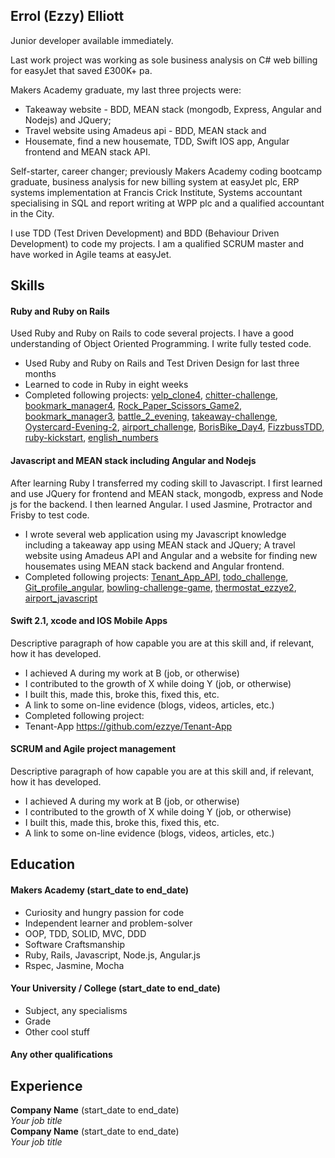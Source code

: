 ## Errol (Ezzy) Elliott

Junior developer available immediately.

Last work project was working as sole business analysis on C# web billing for easyJet that saved £300K+ pa.

Makers Academy graduate, my last three projects were: 
- Takeaway website - BDD, MEAN stack (mongodb, Express, Angular and Nodejs) and JQuery; 
- Travel website using Amadeus api - BDD, MEAN stack and 
- Housemate, find a new housemate, TDD, Swift IOS app, Angular frontend and MEAN stack API. 

Self-starter, career changer; previously Makers Academy coding bootcamp graduate, business analysis for new billing system at easyJet plc, ERP systems implementation at Francis Crick Institute, Systems accountant specialising in SQL and report writing at WPP plc and a qualified accountant in the City.

I use TDD (Test Driven Development) and BDD (Behaviour Driven Development) to code my projects.  I am a qualified SCRUM master and have worked in Agile teams at easyJet. 


## Skills

#### Ruby and Ruby on Rails

Used Ruby and Ruby on Rails to code several projects.  I have a good understanding of Object Oriented Programming.  I write fully tested code.
- Used Ruby and Ruby on Rails and Test Driven Design for last three months
- Learned to code in Ruby in eight weeks
- Completed following projects:
[yelp_clone4](https://github.com/ezzye/yelp_clone4), 
[chitter-challenge](https://github.com/ezzye/chitter-challenge), 
[bookmark_manager4](https://github.com/ezzye/bookmark_manager4), 
[Rock_Paper_Scissors_Game2](https://github.com/ezzye/Rock_Paper_Scissors_Game2), 
[bookmark_manager3](https://github.com/ezzye/bookmark_manager3), 
[battle_2_evening](https://github.com/ezzye/battle_2_evening), 
[takeaway-challenge](https://github.com/ezzye/takeaway-challenge), 
[Oystercard-Evening-2](https://github.com/ezzye/Oystercard-Evening-2), 
[airport_challenge](https://github.com/ezzye/airport_challenge), 
[BorisBike_Day4](https://github.com/ezzye/BorisBike_Day4), 
[FizzbussTDD](https://github.com/ezzye/FizzbussTDD), 
[ruby-kickstart](https://github.com/ezzye/ruby-kickstart), 
[english_numbers](https://github.com/ezzye/english_numbers)

  


#### Javascript and MEAN stack including Angular and Nodejs

After learning Ruby I transferred my coding skill to Javascript. I first learned and use JQuery for frontend and MEAN stack, mongodb, express and Node js for the backend.  I then learned Angular. I used Jasmine, Protractor and Frisby to test code.

- I wrote several web application using my Javascript knowledge including a takeaway app using MEAN stack and JQuery; A travel website using Amadeus API and Angular and a website for finding new housemates using MEAN stack backend and Angular frontend.
- Completed following projects:
[Tenant_App_API](https://github.com/ezzye/Tenant_App_API), 
[todo_challenge](https://github.com/ezzye/todo_challenge), 
[Git_profile_angular](https://github.com/ezzye/Git_profile_angular), 
[bowling-challenge-game](https://github.com/ezzye/bowling-challenge-game), 
[thermostat_ezzye2](https://github.com/ezzye/thermostat_ezzye2), 
[airport_javascript](https://github.com/ezzye/airport_javascript)

#### Swift 2.1, xcode and IOS Mobile Apps

Descriptive paragraph of how capable you are at this skill and, if relevant, how it has developed.

- I achieved A during my work at B (job, or otherwise)
- I contributed to the growth of X while doing Y (job, or otherwise)
- I built this, made this, broke this, fixed this, etc.
- A link to some on-line evidence (blogs, videos, articles, etc.)
- Completed following project:
- Tenant-App	https://github.com/ezzye/Tenant-App


#### SCRUM and Agile project management

Descriptive paragraph of how capable you are at this skill and, if relevant, how it has developed.

- I achieved A during my work at B (job, or otherwise)
- I contributed to the growth of X while doing Y (job, or otherwise)
- I built this, made this, broke this, fixed this, etc.
- A link to some on-line evidence (blogs, videos, articles, etc.)

## Education

#### Makers Academy (start_date to end_date)

- Curiosity and hungry passion for code
- Independent learner and problem-solver
- OOP, TDD, SOLID, MVC, DDD
- Software Craftsmanship
- Ruby, Rails, Javascript, Node.js, Angular.js
- Rspec, Jasmine, Mocha

#### Your University / College (start_date to end_date)

- Subject, any specialisms
- Grade
- Other cool stuff

#### Any other qualifications

## Experience

**Company Name** (start_date to end_date)    
*Your job title*  
**Company Name** (start_date to end_date)   
*Your job title*  

